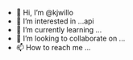 - 👋 Hi, I’m @kjwillo
- 👀 I’m interested in ...api
- 🌱 I’m currently learning ...
- 💞️ I’m looking to collaborate on ...
- 📫 How to reach me ...

<!---
kjwillo/kjwillo is a ✨ special ✨ repository because its `README.md` (this file) appears on your GitHub profile.
You can click the Preview link to take a look at your changes.
--->
